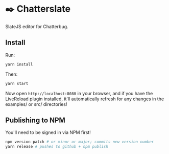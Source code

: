 # ✒️ Chatterslate

SlateJS editor for Chatterbug.

## Install

Run:

```sh
yarn install
```

Then:

```sh
yarn start
```

Now open `http://localhost:8080` in your browser, and if you have the LiveReload
plugin installed, it'll automatically refresh for any changes in the examples/
or src/ directories!

## Publishing to NPM

You'll need to be signed in via NPM first!

```sh
npm version patch # or minor or major; commits new version number
yarn release # pushes to github + npm publish
```
